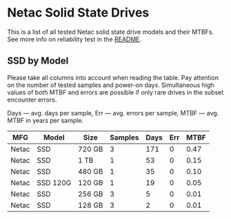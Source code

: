 Netac Solid State Drives
========================

This is a list of all tested Netac solid state drive models and their MTBFs. See
more info on reliability test in the [README](https://github.com/linuxhw/SMART).

SSD by Model
------------

Please take all columns into account when reading the table. Pay attention on the
number of tested samples and power-on days. Simultaneous high values of both MTBF
and errors are possible if only rare drives in the subset encounter errors.

Days   — avg. days per sample,
Err    — avg. errors per sample,
MTBF   — avg. MTBF in years per sample.

| MFG       | Model              | Size   | Samples | Days  | Err   | MTBF   |
|-----------|--------------------|--------|---------|-------|-------|--------|
| Netac     | SSD                | 720 GB | 3       | 171   | 0     | 0.47   |
| Netac     | SSD                | 1 TB   | 1       | 53    | 0     | 0.15   |
| Netac     | SSD                | 480 GB | 1       | 35    | 0     | 0.10   |
| Netac     | SSD 120G           | 120 GB | 1       | 19    | 0     | 0.05   |
| Netac     | SSD                | 256 GB | 3       | 5     | 0     | 0.01   |
| Netac     | SSD                | 128 GB | 3       | 2     | 0     | 0.01   |
